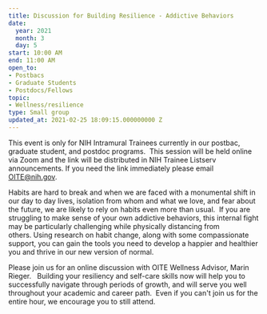 ```yaml
---
title: Discussion for Building Resilience - Addictive Behaviors
date:
  year: 2021
  month: 3
  day: 5
start: 10:00 AM
end: 11:00 AM
open_to:
- Postbacs
- Graduate Students
- Postdocs/Fellows
topic:
- Wellness/resilience
type: Small group
updated_at: 2021-02-25 18:09:15.000000000 Z
---
```

This event is only for NIH Intramural Trainees currently in our postbac,
graduate student, and postdoc programs.  This session will be held
online via Zoom and the link will be distributed in NIH Trainee Listserv
announcements. If you need the link immediately please email
OITE@nih.gov. 

Habits are hard to break and when we are faced with a monumental shift
in our day to day lives, isolation from whom and what we love, and fear
about the future, we are likely to rely on habits even more than usual. 
If you are struggling to make sense of your own addictive behaviors,
this internal fight may be particularly challenging while physically
distancing from others. Using research on habit change, along with some
compassionate support, you can gain the tools you need to develop a
happier and healthier you and thrive in our new version of normal. 

Please join us for an online discussion with OITE Wellness Advisor,
Marin Rieger.   Building your resiliency and self-care skills now will
help you to successfully navigate through periods of growth, and will
serve you well throughout your academic and career path.  Even if you
can't join us for the entire hour, we encourage you to still attend.  

 

 
